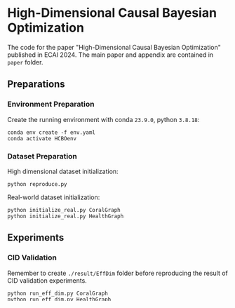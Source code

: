 # High-Dimensional Causal Bayesian Optimization

The code for the paper "High-Dimensional Causal Bayesian Optimization" published in ECAI 2024. The main paper and appendix are contained in `paper` folder.

## Preparations

### Environment Preparation

Create the running environment with conda `23.9.0`, python `3.8.18`:

```
conda env create -f env.yaml
conda activate HCBOenv
```

### Dataset Preparation

High dimensional dataset initialization:

```
python reproduce.py
```

Real-world dataset initialization:
```
python initialize_real.py CoralGraph
python initialize_real.py HealthGraph
```

## Experiments

### CID Validation

Remember to create `./result/EffDim` folder before reproducing the result of CID validation experiments.

```
python run_eff_dim.py CoralGraph
python run_eff_dim.py HealthGraph
python run_eff_dim.py additive-50-124
python run_eff_dim.py additive-100-8
python run_eff_dim.py linear-100-124
python run_eff_dim.py non-additive-50-122
python run_eff_dim.py non-additive-100-124
```

```
python run_eff_dim_test.py linear-200-2
```

### Performance Experiments

Run baseline experiments in this form:
```
python run.py <problem_name> --run_performance
```

For example:
```
python run.py additive-100-8 --run_performance
```


### Ablation Study Experiment
```
python run_ablation.py additive-100-8
```

### Hyperparameter Experiment

```
python run_hyperparameter.py linear-100-124
```

## Visualization and statitical tests

Please refer to `result_analysis_baseline.ipynb` to visualize and conduct t-tests on baseline experiment results.

Please refer to `result_analysis_others.ipynb` to visualize the result of ablation study and hyper-parameter experiments.

## Citations
```
@inproceedings{wuwang2024hcbo,
 author = {Yupeng Wu and Weiye Wang and Yangwenhui Zhang and Mingjia Li and Yuanhao Liu and Hong Qian and Aimin Zhou},
 booktitle = {Proceedings of the 27th European Conference on Artificial Intelligence (ECAI)},
 title = {High-Dimensional Causal Bayesian Optimization},
 year = {2024},
 address = {Santiago de Compostela, Spain}
}
```